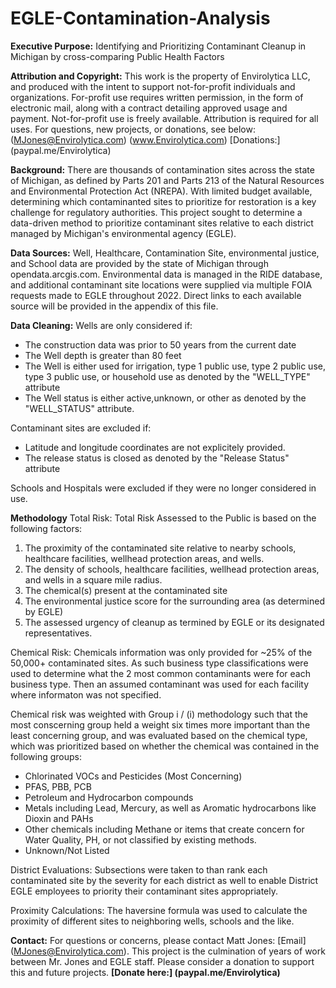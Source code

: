 # EGLE-Contamination-Analysis
**Executive Purpose:** 
Identifying and Prioritizing Contaminant Cleanup in Michigan by cross-comparing Public Health Factors

**Attribution and Copyright:**
This work is the property of Envirolytica LLC, and produced with the intent to support not-for-profit individuals and organizations. For-profit use requires written permission, in the form of electronic mail, along with a contract detailing approved usage and payment. Not-for-profit use is freely available. Attribution is required for all uses. For questions, new projects, or donations, see below: 
(MJones@Envirolytica.com)
(www.Envirolytica.com)
[Donations:] (paypal.me/Envirolytica)

**Background:**
There are thousands of contamination sites across the state of Michigan, as defined by Parts 201 and Parts 213 of the Natural Resources and Environmental Protection Act (NREPA). With limited budget available, determining which contaminanted sites to prioritize for restoration  is a key challenge for regulatory authorities. This project sought to determine a data-driven method to prioritize contaminant sites relative to each district managed by Michigan's environmental agency (EGLE).

**Data Sources:**
Well, Healthcare, Contamination Site, environmental justice, and School data are provided by the state of Michigan through opendata.arcgis.com. Environmental data is managed in the RIDE database, and additional contaminant site locations were supplied via multiple FOIA requests made to EGLE throughout 2022. Direct links to each available source will be provided in the appendix of this file. 

**Data Cleaning:**
Wells are only considered if: 
* The construction data was prior to 50 years from the current date
* The Well depth is greater than 80 feet
* The Well is either used for irrigation, type 1 public use, type 2 public use, type 3 public use, or household use as denoted by the "WELL_TYPE" attribute
* The Well status is either active,unknown, or other as denoted by the "WELL_STATUS" attribute.

Contaminant sites are excluded if: 
* Latitude and longitude coordinates are not explicitely provided.
* The release status is closed as denoted by the "Release Status" attribute

Schools and Hospitals were excluded if they were no longer considered in use. 

**Methodology**
Total Risk: 
  Total Risk Assessed to the Public is based on the following factors: 
  1. The proximity of the contaminated site relative to nearby schools, healthcare facilities, wellhead protection areas, and wells.
  2. The density of schools, healthcare facilities, wellhead protection areas, and wells in a square mile radius.
  3. The chemical(s) present at the contaminated site
  4. The environmental justice score for the surrounding area (as determined by EGLE)
  5.  The assessed urgency of cleanup as termined by EGLE or its designated representatives.

Chemical Risk: 
  Chemicals information was only provided for ~25% of the 50,000+ contaminated sites. As such business type classifications were used to determine what the 2 most common contaminants were for each business type. Then an assumed contaminant was used for each facility where informaton was not specified. 
  
  Chemical risk was weighted with Group i / (i) methodology such that the most conscerning group held a weight six times more important than the least concerning group, and was evaluated based on the chemical type, which was prioritized based on whether the chemical was contained in the following groups: 
  * Chlorinated VOCs and Pesticides (Most Concerning)
  * PFAS, PBB, PCB
  * Petroleum and Hydrocarbon compounds
  * Metals including Lead, Mercury, as well as Aromatic hydrocarbons like Dioxin and PAHs
  * Other chemicals including Methane or items that create concern for Water Quality, PH, or not classified by existing methods.
  * Unknown/Not Listed

District Evaluations: 
  Subsections were taken to than rank each contaminated site by the severity for each district as well to enable District EGLE employees to priority their contaminant sites appropriately. 

Proximity Calculations: 
  The haversine formula was used to calculate the proximity of different sites to neighboring wells, schools and the like. 

**Contact:**
For questions or concerns, please contact Matt Jones: [Email] (MJones@Envirolytica.com). 
This project is the culmination of years of work between Mr. Jones and EGLE staff. Please consider a donation to support this and future projects. **[Donate here:] (paypal.me/Envirolytica)**
